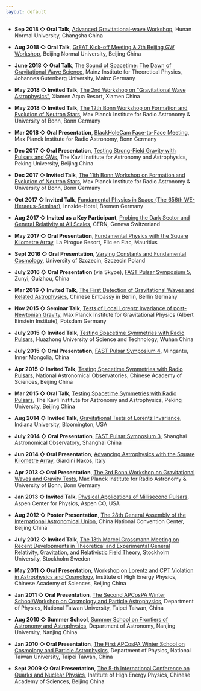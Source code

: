 ```yaml
---
layout: default
---
```


- **Sep 2018 &#9671; Oral Talk**, [Advanced Gravitational-wave
  Workshop](http://english.hunnu.edu.cn/), Hunan Normal University, Changsha China 

- **Aug 2018 &#9671; Oral Talk**, [GrEAT Kick-off Meeting & 7th Beijing GW
  Workshop](http://astrowww.bnu.edu.cn/meeting/GW-WB/index.html), Beijing
Normal University, Beijing China 

- **June 2018 &#9671; Oral Talk**, [The Sound of Spacetime: The Dawn of
  Gravitational Wave
Science](https://indico.mitp.uni-mainz.de/event/124/overview), Mainz Institute
for Theoretical Physics, Johannes Gutenberg University, Mainz Germany

- **May 2018 &#9671; Invited Talk**, [The 2nd Workshop on "Gravitational Wave
  Astrophysics"](http://astro.xmu.edu.cn/conference/2018GWastro/Home), Xiamen
Aqua Resort, Xiamen China

- **May 2018 &#9671; Invited Talk**, [The 12th Bonn Workshop on Formation and
  Evolution of Neutron
Stars](https://events.mpifr-bonn.mpg.de/indico/event/73/overview), Max Planck
Institute for Radio Astronomy & University of Bonn, Bonn Germany

- **Mar 2018 &#9671; Oral Presentation**, [BlackHoleCam Face-to-Face
  Meeting](https://blackholecam.org/bhc2018), Max Planck Institute for Radio
  Astronomy, Bonn Germany

- **Dec 2017 &#9671; Oral Presentation**, [Testing Strong-Field Gravity with
  Pulsars and
  GWs](http://kiaa.pku.edu.cn/colloquia/testing-strong-field-gravity-pulsars-and-gws),
  The Kavli Institute for Astronomy and Astrophysics, Peking University,
  Beijing China

- **Dec 2017 &#9671; Invited Talk**, [The 11th Bonn Workshop on Formation and
  Evolution of Neutron Stars](https://astro.uni-bonn.de/conferences/ns2017/),
  Max Planck Institute for Radio Astronomy & University of Bonn, Bonn Germany

- **Oct 2017 &#9671; Invited Talk**, [Fundamental Physics in Space (The 656th
  WE-Heraeus-Seminar)](https://www.zarm.uni-bremen.de/fps2017/), Innside-Hotel,
  Bremen Germany

- **Aug 2017 &#9671; Invited as a Key Participant**, [Probing the Dark Sector
  and General Relativity at All Scales](https://indico.cern.ch/event/614097/),
  CERN, Geneva Switzerland

- **May 2017 &#9671; Oral Presentation**, [Fundamental Physics with the Square
  Kilometre Array](http://skatelescope.ca/fundamental-physics-ska/), La Pirogue
  Resort, Flic en Flac, Mauritius

- **Sept 2016 &#9671; Oral Presentation**, [Varying Constants and Fundamental
  Cosmology](https://indico.cern.ch/event/462870/), University of Szczecin,
  Szczecin Poland

- **July 2016 &#9671; Oral Presentation** (via Skype), [FAST Pulsar Symposium
  5](http://fps2016.csp.escience.cn/), Zunyi, Guizhou, China

- **Mar 2016 &#9671; Invited Talk**, [The First Detection of Gravitational
  Waves and Related
  Astrophysics](http://www.chinanews.com/hr/2016/03-12/7794362.shtml), Chinese
  Embassy in Berlin, Berlin Germany

- **Nov 2015 &#9671; Seminar Talk**, [Tests of Local Lorentz Invariance of
  post-Newtonian
  Gravity](http://www.aei.mpg.de/1820968/Seminars_of_the_Division_2015), Max
  Planck Institute for Gravitational Physics (Albert Einstein Institute),
  Potsdam Germany

- **July 2015 &#9671; Invited Talk**, [Testing Spacetime Symmetries with Radio
  Pulsars](http://english.hust.edu.cn/), Huazhong University of Science and
  Technology, Wuhan China

- **July 2015 &#9671; Oral Presentation**, [FAST Pulsar Symposium
  4](http://fps2015.csp.escience.cn/), Mingantu, Inner Mongolia, China

- **Apr 2015 &#9671; Invited Talk**, [Testing Spacetime Symmetries with Radio
  Pulsars](http://gcosmo.bao.ac.cn/lunch2015.html), National Astronomical
  Observatories, Chinese Academy of Sciences, Beijing China

- **Mar 2015 &#9671; Oral Talk**, [Testing Spacetime Symmetries with Radio
  Pulsars](http://kiaa.pku.edu.cn/lunchtalks/2015janmon), The Kavli Institute
  for Astronomy and Astrophysics, Peking University, Beijing China

- **Aug 2014 &#9671; Invited Talk**, [Gravitational Tests of Lorentz
  Invariance](http://www.indiana.edu/~lorentz/lvgr14/), Indiana University,
  Bloomington, USA

- **July 2014 &#9671; Oral Presentation**, [FAST Pulsar Symposium
  3](http://fps2014.csp.escience.cn/), Shanghai Astronomical Observatory,
  Shanghai China

- **Jun 2014 &#9671; Oral Presentation**, [Advancing Astrophysics with the
  Square Kilometre Array](https://pos.sissa.it/215/), Giardini Naxos, Italy

- **Apr 2013 &#9671; Oral Presentation**, [The 3rd Bonn Workshop on
  Gravitational Waves and Gravity
  Tests](https://astro.uni-bonn.de/~tauris/NS2013/index.html), Max Planck
  Institute for Radio Astronomy & University of Bonn, Bonn Germany

- **Jan 2013 &#9671; Invited Talk**, [Physical Applications of Millisecond
  Pulsars](http://aspen13.phys.wvu.edu/), Aspen Center for Physics, Aspen CO,
  USA

- **Aug 2012 &#9671; Poster Presentation**, [The 28th General Assembly of the
  International Astronomical Union](http://www.pulsarastronomy.net/IAUS291/),
  China National Convention Center, Beijing China

- **July 2012 &#9671; Invited Talk**, [The 13th Marcel Grossmann Meeting on
  Recent Developments in Theoretical and Experimental General Relativity,
  Gravitation, and Relativistic Field Theory](http://www.icra.it/mg/mg13/),
  Stockholm University, Stockholm Sweden

- **May 2011 &#9671; Oral Presentation**, [Workshop on Lorentz and CPT
  Violation in Astrophysics and
  Cosmology](http://tpcsf.ihep.ac.cn/Astrophysics%20workshop.html), Institute
  of High Energy Physics, Chinese Academy of Sciences, Beijing China


- **Jan 2011 &#9671; Oral Presentation**, [The Second APCosPA Winter
  School/Workshop on Cosmology and Particle
  Astrophysics](http://www.cospa.ntu.edu.tw/2011winterschool/), Department of
  Physics, National Taiwan University, Taipei Taiwan, China

- **Aug 2010 &#9671; Summer School**, [Summer School on Frontiers of Astronomy
  and Astrophysics](http://astronomy.nju.edu.cn/summer/summer/huan_ying.html),
  Department of Astronomy, Nanjing University, Nanjing China

- **Jan 2010 &#9671; Oral Presentation**, [The First APCosPA Winter School on
  Cosmology and Particle
  Astrophysics](http://www.cospa.ntu.edu.tw/winterschool/), Department of
  Physics, National Taiwan University, Taipei Taiwan, China

- **Sept 2009 &#9671; Oral Presentation**, [The 5-th International Conference
  on Quarks and Nuclear Physics](http://tpcsf.ihep.ac.cn/QNP09/), Institute of
  High Energy Physics, Chinese Academy of Sciences, Beijing China
